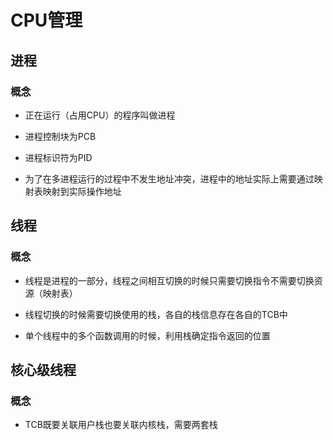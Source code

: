 # CPU管理

## 进程

### 概念

- 正在运行（占用CPU）的程序叫做进程
- 进程控制块为PCB
- 进程标识符为PID

- 为了在多进程运行的过程中不发生地址冲突，进程中的地址实际上需要通过映射表映射到实际操作地址

## 线程

### 概念

- 线程是进程的一部分，线程之间相互切换的时候只需要切换指令不需要切换资源（映射表）

- 线程切换的时候需要切换使用的栈，各自的栈信息存在各自的TCB中
- 单个线程中的多个函数调用的时候，利用栈确定指令返回的位置

## 核心级线程

### 概念

- TCB既要关联用户栈也要关联内核栈，需要两套栈
